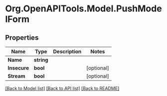 # Org.OpenAPITools.Model.PushModelForm

## Properties

Name | Type | Description | Notes
------------ | ------------- | ------------- | -------------
**Name** | **string** |  | 
**Insecure** | **bool** |  | [optional] 
**Stream** | **bool** |  | [optional] 

[[Back to Model list]](../../README.md#documentation-for-models) [[Back to API list]](../../README.md#documentation-for-api-endpoints) [[Back to README]](../../README.md)

